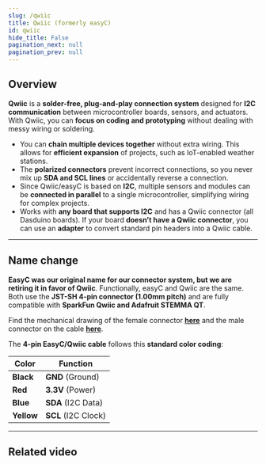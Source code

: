 ```yaml
---
slug: /qwiic 
title: Qwiic (formerly easyC)
id: qwiic
hide_title: False
pagination_next: null
pagination_prev: null
---
```


## Overview

<CenteredImage src="/img/easyc-about.png" alt="Qwiic (formerly easyC demonstration)" width="350px" />

**Qwiic** is a **solder-free, plug-and-play connection system** designed for **I2C communication** between microcontroller boards, sensors, and actuators. With Qwiic, you can **focus on coding and prototyping** without dealing with messy wiring or soldering. 
- You can **chain multiple devices together** without extra wiring. This allows for **efficient expansion** of projects, such as IoT-enabled weather stations.  
- The **polarized connectors** prevent incorrect connections, so you never mix up **SDA and SCL lines** or accidentally reverse a connection.  
- Since Qwiic/easyC is based on **I2C**, multiple sensors and modules can be **connected in parallel** to a single microcontroller, simplifying wiring for complex projects.  
- Works with **any board that supports I2C** and has a Qwiic connector (all Dasduino boards). If your board **doesn’t have a Qwiic connector**, you can use an **adapter** to convert standard pin headers into a Qwiic cable.   

---

## Name change

<InfoBox>**EasyC was our original name for our connector system, but we are retiring it in favor of Qwiic**. Functionally, easyC and Qwiic are the same. Both use the **JST-SH 4-pin connector (1.00mm pitch)** and are fully compatible with **SparkFun Qwiic and Adafruit STEMMA QT**.</InfoBox>

<InfoBox>Find the mechanical drawing of the female connector [**here**](https://soldered.com/productdata/2018/07/Soldered_A1001-SR04_datasheet.pdf) and the male connector on the cable [**here**](https://soldered.com/productdata/2018/07/Soldered_A1001-H04_datasheet.pdf).</InfoBox>

The **4-pin EasyC/Qwiic cable** follows this **standard color coding**:  

| Color      | Function            |
| ---------- | ------------------- |
| **Black**  | **GND** (Ground)    |
| **Red**    | **3.3V** (Power)    |
| **Blue**   | **SDA** (I2C Data)  |
| **Yellow** | **SCL** (I2C Clock) |

---

## Related video

<YouTubeEmbed videoId="fkst0veJaEw" width={520} />